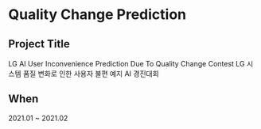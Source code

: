 # Quality Change Prediction

## Project Title
LG AI User Inconvenience Prediction Due To Quality Change Contest
LG 시스템 품질 변화로 인한 사용자 불편 예지 AI 경진대회

## When
2021.01 ~ 2021.02
